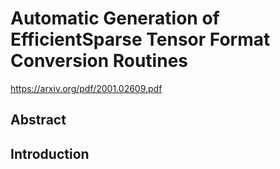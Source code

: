 # Automatic Generation of EfficientSparse Tensor Format Conversion Routines

https://arxiv.org/pdf/2001.02609.pdf

## Abstract

## Introduction